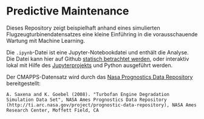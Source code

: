 # Predictive Maintenance

Dieses Repository zeigt beispielhaft anhand eines simulierten Flugzeugturbinendatensatzes eine kleine Einführing in die vorausschauende Wartung mit Machine Learning.

Die `.ipynb`-Datei ist eine Jupyter-Notebookdatei und enthält die Analyse.
Die Datei kann hier auf Github [statisch betrachtet werden](https://github.com/jmehne/predictive-maintenance/blob/master/RUL.ipynb), oder interaktiv lokal mit Hilfe des [Jupyterprojekts](https://jupyter.org) und Python ausgeführt werden.

Der CMAPPS-Datensatz wird durch das [Nasa Prognostics Data Repository](https://ti.arc.nasa.gov/tech/dash/groups/pcoe/prognostic-data-repository/) bereitgestellt:

```
A. Saxena and K. Goebel (2008). "Turbofan Engine Degradation Simulation Data Set", NASA Ames Prognostics Data Repository (http://ti.arc.nasa.gov/project/prognostic-data-repository), NASA Ames Research Center, Moffett Field, CA
```
